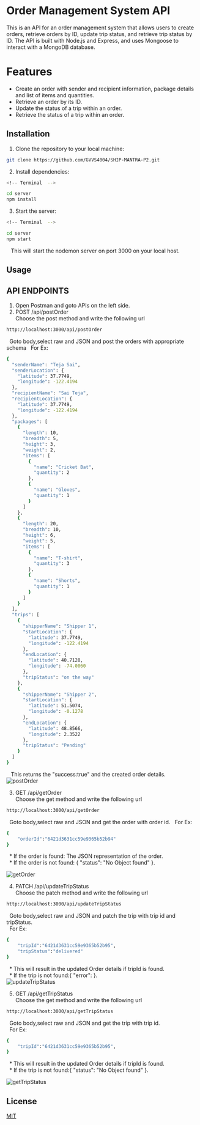 # Order Management System API
This is an API for an order management system that allows users to create orders, retrieve orders by ID, update trip status, and retrieve trip status by ID. The API is built with Node.js and Express, and uses Mongoose to interact with a MongoDB database.

# Features
* Create an order with sender and recipient information, package details and list of items and quantities.
* Retrieve an order by its ID.
* Update the status of a trip within an order.
* Retrieve the status of a trip within an order.

## Installation
1. Clone the repository to your local machine:

```bash
git clone https://github.com/GVVS4004/SHIP-MANTRA-P2.git
```
2. Install dependencies:
 
```bash
<!-- Terminal  -->

cd server
npm install
```
3. Start the server:
```bash
<!-- Terminal  -->

cd server
npm start
```
&nbsp;&nbsp; This will start the nodemon server on port 3000 on your local host.
## Usage
## API ENDPOINTS
1. Open Postman and goto APIs on the left side.
2. POST /api/postOrder  
Choose the post method and write the following url
```bash
http://localhost:3000/api/postOrder
```
&nbsp;&nbsp;Goto body,select raw and JSON and post the orders with appropriate schema
&nbsp;&nbsp;For Ex:
```bash
{
  "senderName": "Teja Sai",
  "senderLocation": {
    "latitude": 37.7749,
    "longitude": -122.4194
  },
  "recipientName": "Sai Teja",
  "recipientLocation": {
    "latitude": 37.7749,
    "longitude": -122.4194
  },
  "packages": [
    {
      "length": 10,
      "breadth": 5,
      "height": 3,
      "weight": 2,
      "items": [
        {
          "name": "Cricket Bat",
          "quantity": 2
        },
        {
          "name": "Gloves",
          "quantity": 1
        }
      ]
    },
    {
      "length": 20,
      "breadth": 10,
      "height": 6,
      "weight": 5,
      "items": [
        {
          "name": "T-shirt",
          "quantity": 3
        },
        {
          "name": "Shorts",
          "quantity": 1
        }
      ]
    }
  ],
  "trips": [
    {
      "shipperName": "Shipper 1",
      "startLocation": {
        "latitude": 37.7749,
        "longitude": -122.4194
      },
      "endLocation": {
        "latitude": 40.7128,
        "longitude": -74.0060
      },
      "tripStatus": "on the way"
    },
    {
      "shipperName": "Shipper 2",
      "startLocation": {
        "latitude": 51.5074,
        "longitude": -0.1278
      },
      "endLocation": {
        "latitude": 48.8566,
        "longitude": 2.3522
      },
      "tripStatus": "Pending"
    }
  ]
}

```
&nbsp;&nbsp; This returns the "success:true" and the created order details.  
![postOrder](https://user-images.githubusercontent.com/93395036/228978774-b385a524-8b5d-4fe5-9d7b-a34863cb8c0d.png)

3. GET /api/getOrder  
Choose the get method and write the following url
```bash
http://localhost:3000/api/getOrder
```
&nbsp;&nbsp;Goto body,select raw and JSON and get the order with order id.
&nbsp;&nbsp;For Ex:
```bash
{
    "orderId":"6421d3631cc59e9365b52b94"
}
```
&nbsp; * If the order is found: The JSON representation of the order.  
&nbsp; * If the order is not found: { "status": "No Object found" }. 

![getOrder](https://user-images.githubusercontent.com/93395036/228979234-6753fafd-3ec8-42ec-9db2-c5e96828211b.png)


4. PATCH /api/updateTripStatus  
Choose the patch method and write the following url  
```bash
http://localhost:3000/api/updateTripStatus
```
&nbsp;&nbsp;Goto body,select raw and JSON and patch the trip with trip id and tripStatus.  
&nbsp;&nbsp;For Ex:
```bash
{
    "tripId":"6421d3631cc59e9365b52b95",
    "tripStatus":"delivered"
}
```
&nbsp; * This will result in the updated Order details if tripId is found.  
&nbsp; * If the trip is not found:{ "error": <the error message> }.  
![updateTripStatus](https://user-images.githubusercontent.com/93395036/228978884-5d384813-2b78-4246-8953-4d72b34ec9bc.png)


5. GET /api/getTripStatus  
Choose the get method and write the following url
```bash
http://localhost:3000/api/getTripStatus
```
&nbsp;&nbsp;Goto body,select raw and JSON and get the trip with trip id.  
&nbsp;&nbsp;For Ex:
```bash
{
    "tripId":"6421d3631cc59e9365b52b95",
}
```
&nbsp; * This will result in the updated Order details if tripId is found.  
&nbsp; * If the trip is not found:{ "status": "No Object found" }.  

![getTripStatus](https://user-images.githubusercontent.com/93395036/228979424-8114c751-7d32-40e7-98b4-724a446f010e.png)


## License


[MIT](https://choosealicense.com/licenses/mit/)
